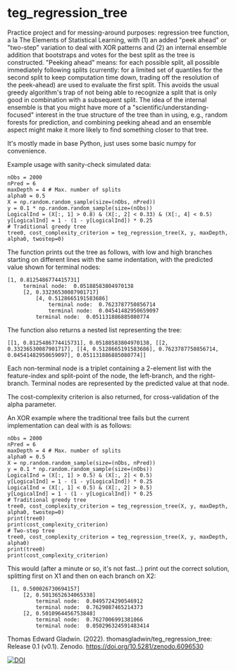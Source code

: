 # teg_regression_tree

Practice project and for messing-around purposes: regression tree function, a la The Elements of Statistical Learning, with (1) an added "peek ahead" or "two-step" variation to deal with XOR patterns and (2) an internal ensemble addition that bootstraps and votes for the best split as the tree is constructed. "Peeking ahead" means: for each possible split, all possible immediately following splits (currently: for a limited set of quantiles for the second split to keep computation time down, trading off the resolution of the peek-ahead) are used to evaluate the first split. This avoids the usual greedy algorithm's trap of not being able to recognize a split that is only good in combination with a subsequent split. The idea of the internal ensemble is that you might have more of a "scientific/understanding-focused" interest in the true structure of the tree than in using, e.g., random forests for prediction, and combining peeking ahead and an ensemble aspect might make it more likely to find something closer to that tree.

It's mostly made in base Python, just uses some basic numpy for convenience.

Example usage with sanity-check simulated data:
```
nObs = 2000
nPred = 6
maxDepth = 4 # Max. number of splits
alpha0 = 0.5
X = np.random.random_sample(size=(nObs, nPred))
y = 0.1 * np.random.random_sample(size=(nObs))
LogicalInd = (X[:, 1] > 0.8) & (X[:, 2] < 0.33) & (X[:, 4] < 0.5)
y[LogicalInd] = 1 - (1 - y[LogicalInd]) * 0.25
# Traditional greedy tree
tree0, cost_complexity_criterion = teg_regression_tree(X, y, maxDepth, alpha0, twostep=0)
```
The function prints out the tree as follows, with low and high branches starting on different lines with the same indentation, with the predicted value shown for terminal nodes:

```
[1, 0.8125486774415731]
	 terminal node:  0.05188583804970138
	 [2, 0.33236530087901717]
		 [4, 0.5128665191583686]
			 terminal node:  0.7623787750856714
			 terminal node:  0.04541482950659097
		 terminal node:  0.051131886885080774
```

The function also returns a nested list representing the tree:

`[[1, 0.8125486774415731], 0.05188583804970138, [[2, 0.33236530087901717], [[4, 0.5128665191583686], 0.7623787750856714, 0.04541482950659097], 0.051131886885080774]]`

Each non-terminal node is a triplet containing a 2-element list with the feature-index and split-point of the node, the left-branch, and the right-branch. Terminal nodes are represented by the predicted value at that node.

The cost-complexity criterion is also returned, for cross-validation of the alpha parameter.

An XOR example where the traditional tree fails but the current implementation can deal with is as follows:

```
nObs = 2000
nPred = 6
maxDepth = 4 # Max. number of splits
alpha0 = 0.5
X = np.random.random_sample(size=(nObs, nPred))
y = 0.1 * np.random.random_sample(size=(nObs))
LogicalInd = (X[:, 1] > 0.5) & (X[:, 2] < 0.5)
y[LogicalInd] = 1 - (1 - y[LogicalInd]) * 0.25
LogicalInd = (X[:, 1] < 0.5) & (X[:, 2] > 0.5)
y[LogicalInd] = 1 - (1 - y[LogicalInd]) * 0.25
# Traditional greedy tree
tree0, cost_complexity_criterion = teg_regression_tree(X, y, maxDepth, alpha0, twostep=0)
print(tree0)
print(cost_complexity_criterion)
# Two-step tree
tree0, cost_complexity_criterion = teg_regression_tree(X, y, maxDepth, alpha0)
print(tree0)
print(cost_complexity_criterion)
```

This would (after a minute or so, it's not fast...) print out the correct solution, splitting first on X1 and then on each branch on X2:

```
 [1, 0.500026730694157]
	 [2, 0.5013652634065338]
		 terminal node:  0.0495724290546912
		 terminal node:  0.7629087465214373
	 [2, 0.5010964456753848]
		 terminal node:  0.7627006991381066
		 terminal node:  0.050296324591483414
```

Thomas Edward Gladwin. (2022). thomasgladwin/teg_regression_tree: Release 0.1 (v0.1). Zenodo. https://doi.org/10.5281/zenodo.6096530

[![DOI](https://zenodo.org/badge/458932097.svg)](https://zenodo.org/badge/latestdoi/458932097)

